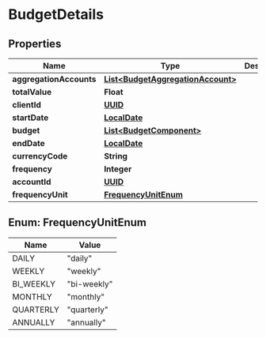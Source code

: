 
# BudgetDetails

## Properties
Name | Type | Description | Notes
------------ | ------------- | ------------- | -------------
**aggregationAccounts** | [**List&lt;BudgetAggregationAccount&gt;**](BudgetAggregationAccount.md) |  |  [optional]
**totalValue** | **Float** |  |  [optional]
**clientId** | [**UUID**](UUID.md) |  |  [optional]
**startDate** | [**LocalDate**](LocalDate.md) |  |  [optional]
**budget** | [**List&lt;BudgetComponent&gt;**](BudgetComponent.md) |  |  [optional]
**endDate** | [**LocalDate**](LocalDate.md) |  |  [optional]
**currencyCode** | **String** |  |  [optional]
**frequency** | **Integer** |  |  [optional]
**accountId** | [**UUID**](UUID.md) |  |  [optional]
**frequencyUnit** | [**FrequencyUnitEnum**](#FrequencyUnitEnum) |  | 


<a name="FrequencyUnitEnum"></a>
## Enum: FrequencyUnitEnum
Name | Value
---- | -----
DAILY | &quot;daily&quot;
WEEKLY | &quot;weekly&quot;
BI_WEEKLY | &quot;bi-weekly&quot;
MONTHLY | &quot;monthly&quot;
QUARTERLY | &quot;quarterly&quot;
ANNUALLY | &quot;annually&quot;



